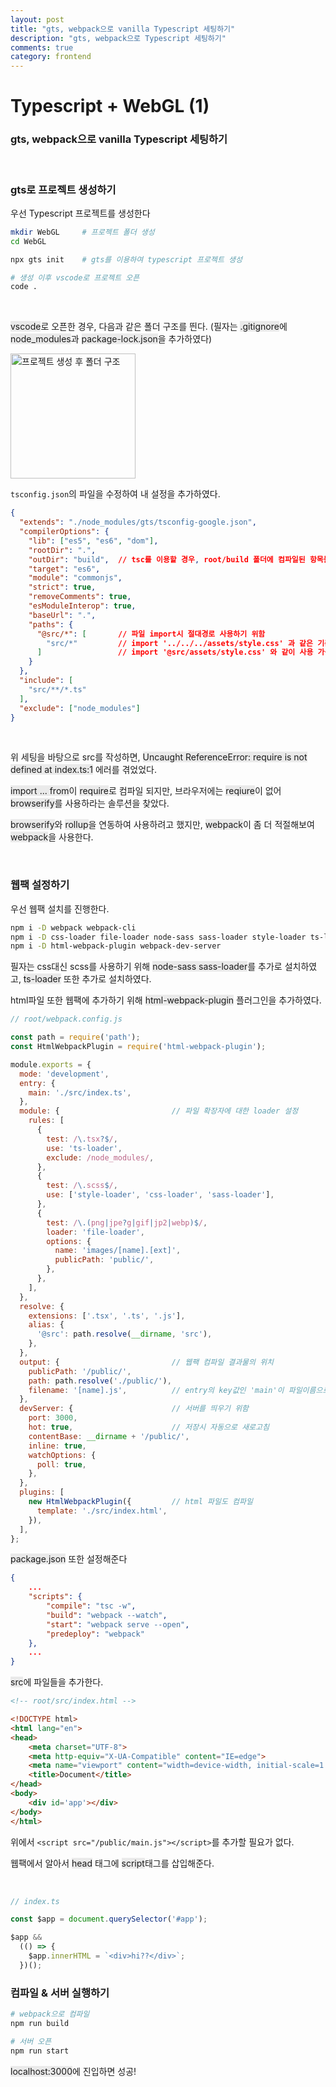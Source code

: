 ```yaml
---
layout: post
title: "gts, webpack으로 vanilla Typescript 세팅하기"
description: "gts, webpack으로 Typescript 세팅하기"
comments: true
category: frontend
---
```



# Typescript + WebGL (1) 

### gts, webpack으로 vanilla Typescript 세팅하기

<br/>

### gts로 프로젝트 생성하기

우선 Typescript 프로젝트를 생성한다

```bash
mkdir WebGL     # 프로젝트 폴더 생성
cd WebGL

npx gts init    # gts를 이용하여 typescript 프로젝트 생성

# 생성 이후 vscode로 프로젝트 오픈
code .
```

<br />


<span style="background-color:#eaeaea;">vscode</span>로 오픈한 경우, 다음과 같은 폴더 구조를 띈다.
(필자는 
<span style="background-color:#eaeaea;">.gitignore</span>에 
<span style="background-color:#eaeaea;">node_modules</span>과 
<span style="background-color:#eaeaea;">package-lock.json</span>을 추가하였다)

<img width="200px" src="https://user-images.githubusercontent.com/49581472/112814101-e3323500-90b9-11eb-8fc6-6f0f55d17d4d.png" alt="프로젝트 생성 후 폴더 구조"/>


`tsconfig.json`의 파일을 수정하여 내 설정을 추가하였다.

```json
{
  "extends": "./node_modules/gts/tsconfig-google.json",
  "compilerOptions": {
    "lib": ["es5", "es6", "dom"],
    "rootDir": ".",
    "outDir": "build",  // tsc를 이용할 경우, root/build 폴더에 컴파일된 항목들이 존재한다
    "target": "es6",
    "module": "commonjs",
    "strict": true,
    "removeComments": true,
    "esModuleInterop": true,
    "baseUrl": ".",
    "paths": {  
      "@src/*": [       // 파일 import시 절대경로 사용하기 위함
        "src/*"         // import '../../../assets/style.css' 과 같은 기존의 방법을
      ]                 // import '@src/assets/style.css' 와 같이 사용 가능
    }
  },
  "include": [
    "src/**/*.ts"
  ],
  "exclude": ["node_modules"]
}
```

<br/>

위 세팅을 바탕으로 src를 작성하면, 
<span style="background-color:#eaeaea;">Uncaught ReferenceError: require is not defined at index.ts:1</span> 에러를 겪었었다.


<span style="background-color:#eaeaea;">import ... from</span>이 
<span style="background-color:#eaeaea;">require</span>로 컴파일 되지만, 브라우저에는 
<span style="background-color:#eaeaea;">reqiure</span>이 없어 
<span style="background-color:#eaeaea;">browserify</span>를 사용하라는 솔루션을 찾았다.


<span style="background-color:#eaeaea;">browserify</span>와 
<span style="background-color:#eaeaea;">rollup</span>을 연동하여 사용하려고 했지만, 
<span style="background-color:#eaeaea;">webpack</span>이 좀 더 적절해보여 
<span style="background-color:#eaeaea;">webpack</span>을 사용한다.

<br/>

### 웹팩 설정하기

우선 웹팩 설치를 진행한다.

```bash
npm i -D webpack webpack-cli
npm i -D css-loader file-loader node-sass sass-loader style-loader ts-loader
npm i -D html-webpack-plugin webpack-dev-server
```

필자는 css대신 scss를 사용하기 위해 
<span style="background-color:#eaeaea;">node-sass sass-loader</span>를 추가로 설치하였고, 
<span style="background-color:#eaeaea;">ts-loader</span> 또한 추가로 설치하였다.

html파일 또한 웹팩에 추가하기 위해 
<span style="background-color:#eaeaea;">html-webpack-plugin</span> 플러그인을 추가하였다.

```javascript
// root/webpack.config.js

const path = require('path');
const HtmlWebpackPlugin = require('html-webpack-plugin');

module.exports = {
  mode: 'development',
  entry: {
    main: './src/index.ts',
  },
  module: {                         // 파일 확장자에 대한 loader 설정
    rules: [
      {
        test: /\.tsx?$/,
        use: 'ts-loader',
        exclude: /node_modules/,
      },
      {
        test: /\.scss$/,
        use: ['style-loader', 'css-loader', 'sass-loader'],
      },
      {
        test: /\.(png|jpe?g|gif|jp2|webp)$/,
        loader: 'file-loader',
        options: {
          name: 'images/[name].[ext]',
          publicPath: 'public/',
        },
      },
    ],
  },
  resolve: {
    extensions: ['.tsx', '.ts', '.js'],
    alias: {
      '@src': path.resolve(__dirname, 'src'),
    },
  },
  output: {                         // 웹팩 컴파일 결과물의 위치
    publicPath: '/public/',
    path: path.resolve('./public/'),
    filename: '[name].js',          // entry의 key값인 'main'이 파일이름으로
  },
  devServer: {                      // 서버를 띄우기 위함
    port: 3000,
    hot: true,                      // 저장시 자동으로 새로고침
    contentBase: __dirname + '/public/',
    inline: true,
    watchOptions: {
      poll: true,
    },
  },
  plugins: [
    new HtmlWebpackPlugin({         // html 파일도 컴파일
      template: './src/index.html',
    }),
  ],
};
```


<span style="background-color:#eaeaea;">package.json</span> 또한 설정해준다

```json
{
    ...
    "scripts": {
        "compile": "tsc -w",
        "build": "webpack --watch",
        "start": "webpack serve --open",
        "predeploy": "webpack"
    },
    ...
}
```


<span style="background-color:#eaeaea;">src</span>에 파일들을 추가한다.

```html
<!-- root/src/index.html -->

<!DOCTYPE html>
<html lang="en">
<head>
    <meta charset="UTF-8">
    <meta http-equiv="X-UA-Compatible" content="IE=edge">
    <meta name="viewport" content="width=device-width, initial-scale=1.0">
    <title>Document</title>
</head>
<body>
    <div id='app'></div>
</body>
</html>
```

위에서 `<script src="/public/main.js"></script>`를 추가할 필요가 없다.

웹팩에서 알아서 
<span style="background-color:#eaeaea;">head</span> 태그에 
<span style="background-color:#eaeaea;">script</span>태그를 삽입해준다.

<br/>

```typescript
// index.ts

const $app = document.querySelector('#app');

$app &&
  (() => {
    $app.innerHTML = `<div>hi??</div>`;
  })();
```

### 컴파일 & 서버 실행하기

```bash
# webpack으로 컴파일
npm run build

# 서버 오픈
npm run start
```


<span style="background-color:#eaeaea;">localhost:3000</span>에 진입하면 성공!